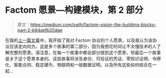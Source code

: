 # Factom 愿景—构建模块，第 2 部分

> 原文：<https://medium.com/swlh/factom-vision-the-building-blocks-part-2-b64aefb20dae>

在我的[上一篇文章](/swlh/factom-vision-the-building-blocks-part-1-954145e4a320)中，我开始了我对 Factom 协议的个人愿景，以及我认为该协议应该走向何方。这是多个故事的第二部分，因为我想花时间让不太懂技术的人了解完整的愿景。请注意，在每一个故事中都会部分提到这个愿景，但最后一个故事是关于这个愿景本身的。这些故事将涉及身份、可验证的凭证、零知识证明、令牌化、智能合同、稳定硬币、物联网和一般数据证明，以及所有这些如何结合在一起…